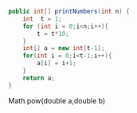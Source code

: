 ```java
public int[] printNumbers(int n) {
    int  t = 1;
    for (int i = 0;i<n;i++){
        t = t*10;
    }
    int[] a = new int[t-1];
    for(int i = 0;i<t-1;i++){
        a[i] = i+1;
    }
    return a;
}
```



Math.pow(double a,double b)